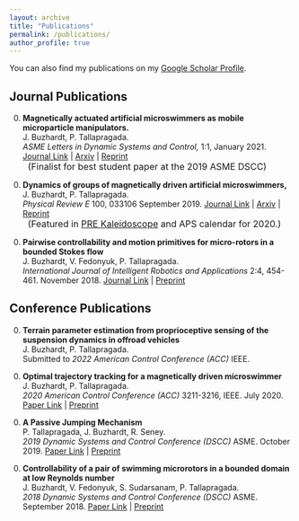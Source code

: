 ```yaml
---
layout: archive
title: "Publications"
permalink: /publications/
author_profile: true
---
```


You can also find my publications on my [Google Scholar Profile](https://scholar.google.com/citations?user=RBtE4JwAAAAJ&hl=en).

## Journal Publications
0. **Magnetically actuated artificial microswimmers as mobile microparticle manipulators.** \
   J. Buzhardt,  P. Tallapragada. \
   _ASME Letters in Dynamic Systems and Control,_ 1:1, January 2021. [Journal Link](https://doi.org/10.1115/1.4046581) | [Arxiv](https://arxiv.org/abs/1909.05646) | [Reprint](/files/bt_dscl_2021.pdf)<br />
   <span><font size="3"> &nbsp; (Finalist for best student paper at the 2019 ASME DSCC)  </font></span>
<!-- # -->
0. **Dynamics of groups of magnetically driven artificial microswimmers,** \
    J. Buzhardt, P. Tallapragada. \
    _Physical Review E_ 100, 033106 September 2019. [Journal Link](https://www.doi.org/10.1103/PhysRevE.100.033106) | [Arxiv](https://arxiv.org/abs/1906.12049) | [Reprint](/files/bt_pre2019.pdf) <br />
   <span><font size="3"> &nbsp; (Featured in <a href="https://journals.aps.org/pre/kaleidoscope/September2019">PRE Kaleidoscope</a> and APS calendar for 2020.)  </font></span>
<!-- # -->
0. **Pairwise controllability and motion primitives for micro-rotors in a bounded Stokes flow** \
   J. Buzhardt, V. Fedonyuk, P. Tallapragada. \
   _International Journal of Intelligent Robotics and Applications_ 2:4, 454-461. November 2018. [Journal Link](https://doi.org/10.1007/s41315-018-0075-5) | [Preprint](/files/ijira_bft_2018_v2.pdf)
<!-- # -->

## Conference Publications
0. **Terrain parameter estimation from proprioceptive sensing of the suspension dynamics in offroad vehicles** \
   J. Buzhardt, P. Tallapragada. \
   Submitted to _2022 American Control Conference (ACC)_ IEEE. 
<!-- [Paper Link]() [Preprint]() -->
<!-- # -->
0. **Optimal trajectory tracking for a magnetically driven microswimmer** \
   J. Buzhardt, P. Tallapragada. \
   _2020 American Control Conference (ACC)_ 3211-3216, IEEE. July 2020. [Paper Link](https://doi.org/10.23919/ACC45564.2020.9147973) | [Preprint](/files/bt_acc2020.pdf)
<!-- # -->
0. **A Passive Jumping Mechanism** \
   P. Tallapragada, J. Buzhardt, R. Seney. \
   _2019 Dynamic Systems and Control Conference (DSCC)_ ASME. October 2019. [Paper Link](https://doi.org/10.1115/DSCC2019-9194) | [Preprint](/files/tbs_dscc2019.pdf)
<!-- # -->
0. **Controllability of a pair of swimming microrotors in a bounded domain at low Reynolds number** \
   J. Buzhardt, V. Fedonyuk, S. Sudarsanam, P. Tallapragada. \
   _2018 Dynamic Systems and Control Conference (DSCC)_ ASME. September 2018. [Paper Link](https://doi.org/10.1115/DSCC2018-9013) | [Preprint](/files/bfst_dscc2018.pdf)
<!-- # -->


<!-- {if author.googlescholar }
  You can also find my articles on <a href="{{author.googlescholar}}">my Google Scholar profile</a>.
{endif } -->

<!-- {% include base_path %}

{% for post in site.publications reversed %}
  {% include archive-single.html %}
{% endfor %} -->
